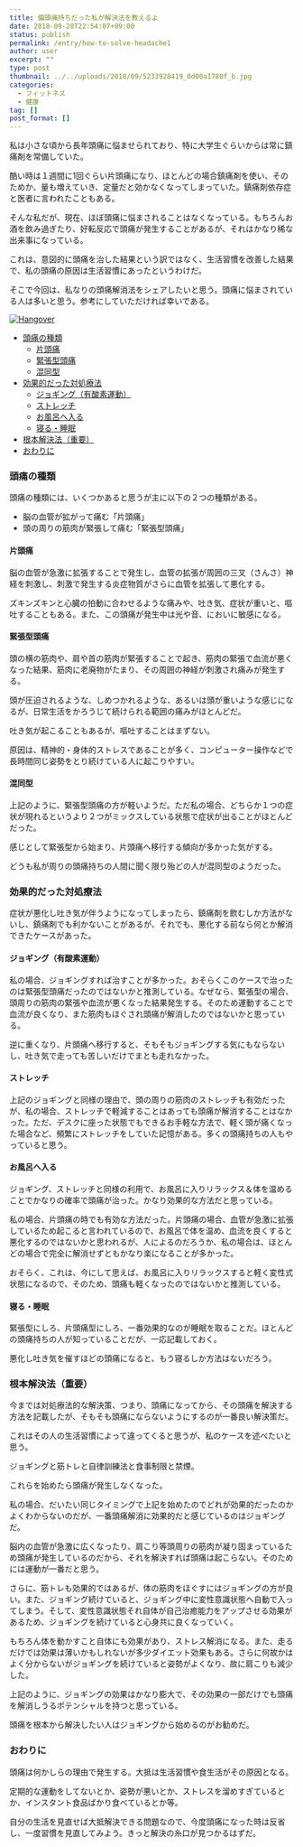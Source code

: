 ```yaml
---
title: 偏頭痛持ちだった私が解決法を教えるよ
date: 2018-09-28T22:54:07+09:00
status: publish
permalink: /entry/how-to-solve-headache1
author: user
excerpt: ""
type: post
thumbnail: ../../uploads/2018/09/5233928419_0d00a1780f_b.jpg
categories:
  - フィットネス
  - 健康
tag: []
post_format: []
---
```


私は小さな頃から長年頭痛に悩ませられており、特に大学生ぐらいからは常に鎮痛剤を常備していた。

酷い時は１週間に1回ぐらい片頭痛になり、ほとんどの場合鎮痛剤を使い、そのためか、量も増えていき、定量だと効かなくなってしまっていた。鎮痛剤依存症と医者に言われたこともある。

そんな私だが、現在、ほぼ頭痛に悩まされることはなくなっている。もちろんお酒を飲み過ぎたり、好転反応で頭痛が発生することがあるが、それはかなり稀な出来事になっている。

これは、意図的に頭痛を治した結果という訳ではなく、生活習慣を改善した結果で、私の頭痛の原因は生活習慣にあったというわけだ。

そこで今回は、私なりの頭痛解消法をシェアしたいと思う。頭痛に悩まされている人は多いと思う。参考にしていただければ幸いである。

[![Hangover](https://farm6.staticflickr.com/5166/5233928419_0d00a1780f_b.jpg)](https://www.flickr.com/photos/mislav-marohnic/5233928419/ "Hangover by mislav-m, on Flickr")<script async="" charset="utf-8" src="https://embedr.flickr.com/assets/client-code.js"></script>

- [頭痛の種類](#%E9%A0%AD%E7%97%9B%E3%81%AE%E7%A8%AE%E9%A1%9E)
  - [片頭痛](#%E7%89%87%E9%A0%AD%E7%97%9B)
  - [緊張型頭痛](#%E7%B7%8A%E5%BC%B5%E5%9E%8B%E9%A0%AD%E7%97%9B)
  - [混同型](#%E6%B7%B7%E5%90%8C%E5%9E%8B)
- [効果的だった対処療法](#%E5%8A%B9%E6%9E%9C%E7%9A%84%E3%81%A0%E3%81%A3%E3%81%9F%E5%AF%BE%E5%87%A6%E7%99%82%E6%B3%95)
  - [ジョギング（有酸素運動）](#%E3%82%B8%E3%83%A7%E3%82%AE%E3%83%B3%E3%82%B0%E6%9C%89%E9%85%B8%E7%B4%A0%E9%81%8B%E5%8B%95)
  - [ストレッチ](#%E3%82%B9%E3%83%88%E3%83%AC%E3%83%83%E3%83%81)
  - [お風呂へ入る](#%E3%81%8A%E9%A2%A8%E5%91%82%E3%81%B8%E5%85%A5%E3%82%8B)
  - [寝る・睡眠](#%E5%AF%9D%E3%82%8B%E7%9D%A1%E7%9C%A0)
- [根本解決法（重要）](#%E6%A0%B9%E6%9C%AC%E8%A7%A3%E6%B1%BA%E6%B3%95%E9%87%8D%E8%A6%81)
- [おわりに](#%E3%81%8A%E3%82%8F%E3%82%8A%E3%81%AB)

### 頭痛の種類

頭痛の種類には、いくつかあると思うが主に以下の２つの種類がある。

- 脳の血管が拡がって痛む「片頭痛」
- 頭の周りの筋肉が緊張して痛む「緊張型頭痛」

#### 片頭痛

脳の血管が急激に拡張することで発生し、血管の拡張が周囲の三叉（さんさ）神経を刺激し、刺激で発生する炎症物質がさらに血管を拡張して悪化する。

ズキンズキンと心臓の拍動に合わせるような痛みや、吐き気、症状が重いと、嘔吐することもある。また、この頭痛が発生中は光や音、においに敏感になる。

#### 緊張型頭痛

頭の横の筋肉や、肩や首の筋肉が緊張することで起き、筋肉の緊張で血流が悪くなった結果、筋肉に老廃物がたまり、その周囲の神経が刺激され痛みが発生する。

頭が圧迫されるような、しめつかれるような、あるいは頭が重いような感じになるが、日常生活をかろうじて続けられる範囲の痛みがほとんどだ。

吐き気が起こることもあるが、嘔吐することはまずない。

原因は、精神的・身体的ストレスであることが多く、コンピューター操作などで長時間同じ姿勢をとり続けている人に起こりやすい。

#### 混同型

上記のように、緊張型頭痛の方が軽いようだ。ただ私の場合、どちらか１つの症状が現れるというより２つがミックスしている状態で症状が出ることがほとんどだった。

感じとして緊張型から始まり、片頭痛へ移行する傾向が多かった気がする。

どうも私が周りの頭痛持ちの人間に聞く限り殆どの人が混同型のようだった。

### 効果的だった対処療法

症状が悪化し吐き気が伴うようになってしまったら、鎮痛剤を飲むしか方法がないし、鎮痛剤でも利かないことがあるが、それでも、悪化する前なら何とか解消できたケースがあった。

#### ジョギング（有酸素運動）

私の場合、ジョギングすれば治すことが多かった。おそらくこのケースで治ったのは緊張型頭痛だったのではないかと推測している。なぜなら、緊張型の場合、頭周りの筋肉の緊張や血流が悪くなった結果発生する。そのため運動することで血流が良くなり、また筋肉もほぐされ頭痛が解消したのではないかと思っている。

逆に重くなり、片頭痛へ移行すると、そもそもジョギングする気にもならないし、吐き気で走っても苦しいだけでまとも走れなかった。

#### ストレッチ

上記のジョギングと同様の理由で、頭の周りの筋肉のストレッチも有効だったが、私の場合、ストレッチで軽減することはあっても頭痛が解消することはなかった。ただ、デスクに座った状態でもできるお手軽な方法で、軽く頭が痛くなった場合など、頻繁にストレッチをしていた記憶がある。多くの頭痛持ちの人もやっていると思う。

#### お風呂へ入る

ジョギング、ストレッチと同様の利用で、お風呂に入りリラックス＆体を温めることでかなりの確率で頭痛が治った。かなり効果的な方法だと思っている。

私の場合、片頭痛の時でも有効な方法だった。片頭痛の場合、血管が急激に拡張しているため起こると言われているので、お風呂で体を温め、血流を良くすると悪化するのではないかと思われるが、人によるのだろうか、私の場合は、ほとんどの場合で完全に解消せずともかなり楽になることが多かった。

おそらく、これは、今にして思えば、お風呂に入りリラックスすると軽く変性式状態になるので、そのため、頭痛も軽くなったのではないかと推測している。

#### 寝る・睡眠

緊張型にしろ、片頭痛型にしろ、一番効果的なのが睡眠を取ることだ。ほとんどの頭痛持ちの人が知っていることだが、一応記載しておく。

悪化し吐き気を催すほどの頭痛になると、もう寝るしか方法はないだろう。

### 根本解決法（重要）

今までは対処療法的な解決策、つまり、頭痛になってから、その頭痛を解決する方法を記載したが、そもそも頭痛にならないようにするのが一番良い解決策だ。

これはその人の生活習慣によって違ってくると思うが、私のケースを述べたいと思う。

ジョギングと筋トレと自律訓練法と食事制限と禁煙。

これらを始めたら頭痛が発生しなくなった。

私の場合、だいたい同じタイミングで上記を始めたのでどれが効果的だったのかよくわからないのだが、一番頭痛解消に効果的だと感じているのはジョギングだ。

脳内の血管が急激に広くなったり、肩こり等頭周りの筋肉が凝り固まっているため頭痛が発生しているのだから、それを解決すれば頭痛は起こらない。そのためには運動が一番だと思う。

さらに、筋トレも効果的ではあるが、体の筋肉をほぐすにはジョギングの方が良い。また、ジョギング続けていると、ジョギング中に変性意識状態へ自動で入ってしまう。そして、変性意識状態それ自体が自己治癒能力をアップさせる効果があるため、ジョギングを続けていると心身共に良くなっていく。

もちろん体を動かすこと自体にも効果があり、ストレス解消になる。また、走るだけでは効果は薄いかもしれないが多少ダイエット効果もある。さらに何故かはよく分からないがジョギングを続けていると姿勢がよくなり、故に肩こりも減少した。

上記のように、ジョギングの効果はかなり膨大で、その効果の一部だけでも頭痛を解消しうるポテンシャルを持つと思っている。

頭痛を根本から解決したい人はジョギングから始めるのがお勧めだ。

### おわりに

頭痛は何かしらの理由で発生する。大抵は生活習慣や食生活がその原因となる。

定期的な運動をしてないとか、姿勢が悪いとか、ストレスを溜めすぎているとか、インスタント食品ばかり食べているとか等。

自分の生活を見直せば大抵解決できる問題なので、今度頭痛になった時は反省し、一度習慣を見直してみよう。きっと解決の糸口が見つかるはずだ。
